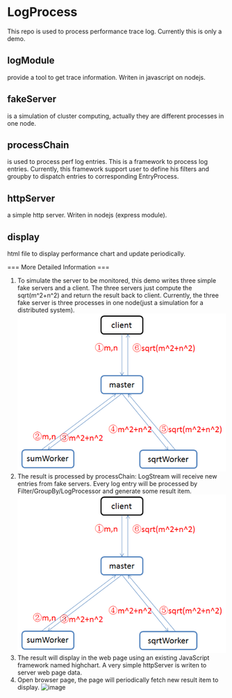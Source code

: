 # LogProcess

This repo is used to process performance trace log.
Currently this is only a demo.

## logModule
provide a tool to get trace information. Writen in javascript on nodejs.

## fakeServer
is a simulation of cluster computing, actually they are different processes in one node.

## processChain
is used to process perf log entries. This is a framework to process log entries. Currently, this framework support user to define his filters and groupby to dispatch entries to corresponding EntryProcess.

## httpServer
a simple http server. Writen in nodejs (express module).

## display
html file to  display performance chart and update periodically.


=== More Detailed Information ===
1.  To simulate the server to be monitored, this demo writes three simple fake servers and a client. The three servers just compute the sqrt(m^2+n^2) and return the result back to client. Currently, the three fake server is three processes in one node(just a simulation for a distributed system).
![image](https://github.com/wang1629/LogProcess/blob/master/images/FakeServer.png)
2.  The result is processed by processChain:
LogStream will receive new entries from fake servers.
Every log entry will be processed by Filter/GroupBy/LogProcessor and generate some result item.
![image](https://github.com/wang1629/LogProcess/blob/master/images/PMS.png)
3.  The result will display in the web page using an existing JavaScript framework named highchart. A very simple httpServer is writen to server web page data.
4.  Open browser page, the page will periodically fetch new result item to display.
![image](https://github.com/wang1629/LogProcess/blob/master/images/display.png)
